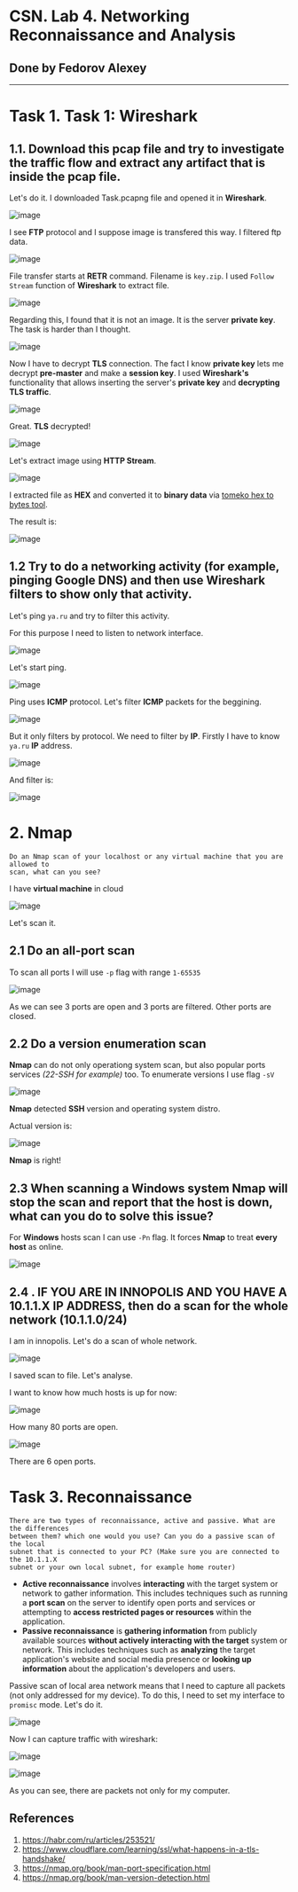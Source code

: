 # CSN. Lab 4. Networking Reconnaissance and Analysis

## Done by Fedorov Alexey

---

# Task 1. Task 1: Wireshark

## 1.1. Download this pcap file and try to investigate the traffic flow and extract any artifact that is inside the pcap file. 

Let's do it. I downloaded Task.pcapng file and opened it in **Wireshark**.

![image](https://github.com/user-attachments/assets/e5f3f1ad-085c-4c9d-a187-f8d2ae3dfca8)

I see **FTP** protocol and I suppose image is transfered this way. I filtered ftp data.

![image](https://github.com/user-attachments/assets/7c26503b-9c13-492c-907e-fef20422d137)

File transfer starts at **RETR** command. Filename is `key.zip`. I used `Follow Stream` function of **Wireshark** to extract file.

![image](https://github.com/user-attachments/assets/25095e69-095d-4d99-abb2-c708d2d2ee03)

Regarding this, I found that it is not an image. It is the server **private key**. The task is harder than I thought.

![image](https://github.com/user-attachments/assets/e449de02-020a-499e-972d-00fa38704ffb)

Now I have to decrypt **TLS** connection. The fact I know **private key** lets me decrypt **pre-master** and make a **session key**. I used **Wireshark's** functionality that allows inserting the server's **private key** and **decrypting TLS traffic**.

![image](https://github.com/user-attachments/assets/70b9be74-2fde-48a6-a7b6-3d18deea7794)

Great. **TLS** decrypted!

![image](https://github.com/user-attachments/assets/910e2793-4b67-41f7-b373-bc3793f82808)

Let's extract image using **HTTP Stream**.

![image](https://github.com/user-attachments/assets/ae2a5ae1-c330-47c0-a20e-98e100f06405)

I extracted file as **HEX** and converted it to **binary data** via [tomeko hex to bytes tool](https://tomeko.net/online_tools/hex_to_file.php?lang=en).

The result is:

![image](https://github.com/user-attachments/assets/86b6cb79-c2c9-4081-93de-3af8b4daff78)

## 1.2 Try to do a networking activity (for example, pinging Google DNS) and then use Wireshark filters to show only that activity.

Let's ping `ya.ru` and try to filter this activity.

For this purpose I need to listen to network interface.

![image](https://github.com/user-attachments/assets/e5510da8-9241-4963-9c3f-5c64780bd87d)

Let's start ping.

![image](https://github.com/user-attachments/assets/11c9e655-0bda-401b-b681-0739744485f3)

Ping uses **ICMP** protocol. Let's filter **ICMP** packets for the beggining. 

![image](https://github.com/user-attachments/assets/6f730413-ab84-4ac0-8d32-320bf706d3bf)

But it only filters by protocol. We need to filter by **IP**. Firstly I have to know `ya.ru` **IP** address.

![image](https://github.com/user-attachments/assets/9eb3dbfc-28da-4440-889f-6aa0ee3050da)

And filter is:

![image](https://github.com/user-attachments/assets/404190c6-0093-454d-ba1c-c60b51898a33)

# 2. Nmap
```
Do an Nmap scan of your localhost or any virtual machine that you are allowed to
scan, what can you see?
```
I have **virtual machine** in cloud

![image](https://github.com/user-attachments/assets/dea59666-288b-43b6-b13d-c83c63a1dc2c)

Let's scan it.

## 2.1 Do an all-port scan

To scan all ports I will use `-p` flag with range `1-65535`

![image](https://github.com/user-attachments/assets/908e5d46-639c-4ee2-888d-2324d9fc4899)

As we can see 3 ports are open and 3 ports are filtered. Other ports are closed.

## 2.2  Do a version enumeration scan

**Nmap** can do not only operationg system scan, but also popular ports services *(22-SSH for example)* too. To enumerate versions I use flag `-sV`

![image](https://github.com/user-attachments/assets/6c0aabb4-c58a-4b89-b578-2680bbfd9e8b)

**Nmap** detected **SSH** version and operating system distro.

Actual version is:

![image](https://github.com/user-attachments/assets/968bc6b8-91f4-4d93-a330-295fd9d099c0)

**Nmap** is right!

## 2.3  When scanning a Windows system Nmap will stop the scan and report that the host is down, what can you do to solve this issue?

For **Windows** hosts scan I can use `-Pn` flag. It forces **Nmap** to treat **every host** as online. 

![image](https://github.com/user-attachments/assets/8d1eca43-b83a-451e-a280-bea7c539fb6f)

## 2.4 . IF YOU ARE IN INNOPOLIS AND YOU HAVE A 10.1.1.X IP ADDRESS, then do a scan for the whole network (10.1.1.0/24)

I am in innopolis. Let's do a scan of whole network. 

![image](https://github.com/user-attachments/assets/197ce1c2-213e-42e5-befd-e1d37c90d8ba)

I saved scan to file. Let's analyse.

I want to know how much hosts is up for now:

![image](https://github.com/user-attachments/assets/064bc4a8-760a-4247-b8e8-efed0711f5f1)

How many 80 ports are open.

![image](https://github.com/user-attachments/assets/6465d6b5-2bf5-4563-82a2-6d7b946931a9)

There are 6 open ports.

# Task 3. Reconnaissance

```
There are two types of reconnaissance, active and passive. What are the differences
between them? which one would you use? Can you do a passive scan of the local
subnet that is connected to your PC? (Make sure you are connected to the 10.1.1.X
subnet or your own local subnet, for example home router)
```

- **Active reconnaissance** involves **interacting** with the target system or network to gather information. This includes techniques such as running a **port scan** on the server to identify open ports and services or attempting to **access restricted pages or resources** within the application.
- **Passive reconnaissance** is **gathering information** from publicly available sources **without actively interacting with the target** system or network. This includes techniques such as **analyzing** the target application's website and social media presence or **looking up information** about the application's developers and users.  

Passive scan of local area network means that I need to capture all packets (not only addressed for my device). To do this, I need to set my interface to `promisc` mode. Let's do it.

![image](https://github.com/user-attachments/assets/feaddaa9-c523-4757-82a1-47691dced546)

Now I can capture traffic with wireshark:

![image](https://github.com/user-attachments/assets/43ecb2c6-8461-4d21-8a71-95aba6e8be64)

![image](https://github.com/user-attachments/assets/74a59e81-9004-4b73-ba36-66f81344f078)

As you can see, there are packets not only for my computer.

## References

1. https://habr.com/ru/articles/253521/
2. https://www.cloudflare.com/learning/ssl/what-happens-in-a-tls-handshake/
3. https://nmap.org/book/man-port-specification.html
4. https://nmap.org/book/man-version-detection.html
